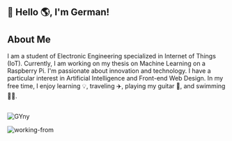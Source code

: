 ## 👋 Hello 🌎, I'm German!

## About Me 

I am a student of Electronic Engineering specialized in Internet of Things (IoT). Currently, I am working on my thesis on Machine Learning on a Raspberry Pi. I'm passionate about innovation and technology. I have a particular interest in Artificial Intelligence and Front-end Web Design. In my free time, I enjoy learning 💡, traveling ✈️, playing my guitar 🎸, and swimming 🏊‍♂️. 

## 
![GYny](https://github.com/germanquevedo/germanquevedo/assets/127355727/6cdff355-6945-4e34-8335-68e7f6ac3bfd)

![working-from](https://github.com/germanquevedo/germanquevedo/assets/127355727/f747ce71-0cbe-46b7-b361-1fff40517bd0)


  

